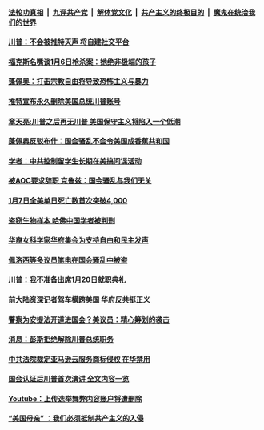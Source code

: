 

####  [法轮功真相](../../../../basic/blob/master/README.md?t=01092302) &nbsp;|&nbsp; [九评共产党](../../../../9ping.md/blob/master/README.md?t=01092302) &nbsp;|&nbsp; [解体党文化](../../../../jtdwh.md/blob/master/README.md?t=01092302)  &nbsp;|&nbsp; [共产主义的终极目的](../../../../gczydzjmd.md/blob/master/README.md?t=01092302) &nbsp;|&nbsp; [魔鬼在统治我们的世界](../../../../mgztzwmdsj.md/blob/master/README.md?t=01092302) 

#### [川普：不会被推特灭声 将自建社交平台](../pages/soh6/462053.md?t=01092302) 
#### [福克斯名嘴谈1月6日枪杀案：她绝非极端的孩子](../pages/soh6/461981.md?t=01092302) 
#### [蓬佩奥：打击宗教自由将导致恐怖主义与暴力](../pages/soh6/461972.md?t=01092302) 
#### [推特宣布永久删除美国总统川普账号](../pages/soh6/461960.md?t=01092302) 
#### [章天亮:川普之后再无川普 美国保守主义将陷入一个低潮](../pages/soh6/461957.md?t=01092302) 
#### [蓬佩奥反驳布什：国会骚乱不会令美国成香蕉共和国 ](../pages/soh6/461897.md?t=01092302) 
#### [学者：中共控制留学生长期在美搞间谍活动](../pages/soh6/461882.md?t=01092302) 
#### [被AOC要求辞职 克鲁兹：国会骚乱与我们无关](../pages/soh6/461906.md?t=01092302) 
#### [1月7日全美单日死亡数首次突破4,000](../pages/soh6/461861.md?t=01092302) 
#### [盗窃生物样本 哈佛中国学者被判刑](../pages/soh6/461849.md?t=01092302) 
#### [华裔女科学家华府集会为支持自由和民主发声](../pages/soh6/461876.md?t=01092302) 
#### [佩洛西等多议员笔电在国会骚乱中被盗](../pages/soh6/461870.md?t=01092302) 
#### [川普：我不准备出席1月20日就职典礼](../pages/soh6/461867.md?t=01092302) 
#### [前大陆资深记者驾车横跨美国 华府反共挺正义](../pages/soh6/461855.md?t=01092302) 
#### [警察为安提法开道进国会？美议员：精心筹划的袭击](../pages/soh6/461828.md?t=01092302) 
#### [消息：彭斯拒绝解除川普总统职务](../pages/soh6/461813.md?t=01092302) 
#### [中共法院裁定亚马逊云服务商标侵权 在华禁用](../pages/soh6/461699.md?t=01092302) 
#### [国会认证后川普首次演讲 全文内容一览](../pages/soh6/461681.md?t=01092302) 
#### [Youtube：上传选举舞弊内容账户将遭删除](../pages/soh6/461624.md?t=01092302) 
#### [ “美国母亲” ：我们必须抵制共产主义的入侵](../pages/soh6/461540.md?t=01092302) 
